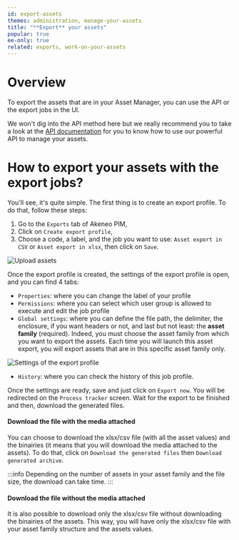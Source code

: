 ```yaml
---
id: export-assets
themes: administration, manage-your-assets
title: "**Export** your assets"
popular: true
ee-only: true
related: exports, work-on-your-assets
---
```


# Overview

To export the assets that are in your Asset Manager, you can use the API or the export jobs in the UI.

We won't dig into the API method here but we really recommend you to take a look at the [API documentation](https://api.akeneo.com/api-reference.html#Asset) for you to know how to use our powerful API to manage your assets.

# How to export your assets with the export jobs?

You'll see, it's quite simple. The first thing is to create an export profile. To do that, follow these steps:

1. Go to the `Exports` tab of Akeneo PIM,
1. Click on `Create export profile`,
1. Choose a code, a label, and the job you want to use: `Asset export in CSV` or `Asset export in xlsx`, then click on `Save`.

![Upload assets](../img/Assets_ExportAssets.png)

Once the export profile is created, the settings of the export profile is open, and you can find 4 tabs:
- `Properties`: where you can change the label of your profile
- `Permissions`: where you can select which user group is allowed to execute and edit the job profile
- `Global settings`: where you can define the file path, the delimiter, the enclosure, if you want headers or not, and last but not least: the **asset family** (required). Indeed, you must choose the asset family from which you want to export the assets. Each time you will launch this asset export, you will export assets that are in this specific asset family only.

![Settings of the export profile](../img/Assets_ExportProfileSettings.png)

- `History`: where you can check the history of this job profile.

Once the settings are ready, save and just click on `Export now`. You will be redirected on the `Process tracker` screen. Wait for the export to be finished and then, download the generated files.

#### Download the file with the media attached

You can choose to download the xlsx/csv file (with all the asset values) and the binairies (it means that you will download the media attached to the assets). To do that, click on `Download the generated files` then `Download generated archive`.

:::info
Depending on the number of assets in your asset family and the file size, the download can take time.
:::

#### Download the file without the media attached

It is also possible to download only the xlsx/csv file without downloading the binairies of the assets. This way, you will have only the xlsx/csv file with your asset family structure and the assets values.

